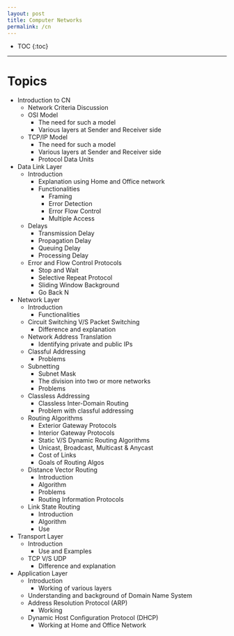 ```yaml
---
layout: post
title: Computer Networks
permalink: /cn
---
```


- TOC
{:toc}

---

# Topics

- Introduction to CN
  - Network Criteria Discussion
  - OSI Model
    - The need for such a model
    - Various layers at Sender and Receiver side
  - TCP/IP Model
    - The need for such a model
    - Various layers at Sender and Receiver side
    - Protocol Data Units
- Data Link Layer
  - Introduction
    - Explanation using Home and Office network
    - Functionalities
      - Framing
      - Error Detection
      - Error Flow Control
      - Multiple Access
  - Delays
    - Transmission Delay
    - Propagation Delay
    - Queuing Delay
    - Processing Delay
  - Error and Flow Control Protocols
    - Stop and Wait
    - Selective Repeat Protocol
    - Sliding Window Background
    - Go Back N
- Network Layer
  - Introduction
    - Functionalities
  - Circuit Switching V/S Packet Switching
    - Difference and explanation
  - Network Address Translation
    - Identifying private and public IPs
  - Classful Addressing
    - Problems
  - Subnetting
    - Subnet Mask
    - The division into two or more networks
    - Problems
  - Classless Addressing
    - Classless Inter-Domain Routing
    - Problem with classful addressing
  - Routing Algorithms
    - Exterior Gateway Protocols
    - Interior Gateway Protocols
    - Static V/S Dynamic Routing Algorithms
    - Unicast, Broadcast, Multicast & Anycast
    - Cost of Links
    - Goals of Routing Algos
  - Distance Vector Routing
    - Introduction
    - Algorithm
    - Problems
    - Routing Information Protocols
  - Link State Routing
    - Introduction
    - Algorithm
    - Use
- Transport Layer
  - Introduction
    - Use and Examples
  - TCP V/S UDP
    - Difference and explanation
- Application Layer
  - Introduction
    - Working of various layers
  - Understanding and background of Domain Name System
  - Address Resolution Protocol (ARP)
    - Working
  - Dynamic Host Configuration Protocol (DHCP)
    - Working at Home and Office Network